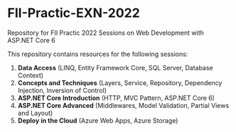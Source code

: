 # FII-Practic-EXN-2022
Repository for FII Practic 2022 Sessions on Web Development with ASP.NET Core 6 

This repository contains resources for the following sessions:
1. __Data Access__ (LINQ, Entity Framework Core, SQL Server, Database Context)
2. __Concepts and Techniques__ (Layers, Service, Repository, Dependency Injection, Inversion of Control)
3. __ASP.NET Core Introduction__ (HTTP, MVC Pattern, ASP.NET Core 6)
4. __ASP.NET Core Advanced__ (Middlewares, Model Validation, Partial Views and Layout)
5. __Deploy in the Cloud__ (Azure Web Apps, Azure Storage)
